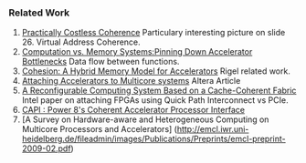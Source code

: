 ### Related Work 

1. [Practically Costless Coherence](http://lpgpu.org/wp/wp-content/uploads/2013/02/04_PEGPUM_PUBLIC.pdf)
    Particulary interesting picture on slide 26. Virtual Address Coherence. 
2. [Computation vs. Memory Systems:Pinning Down Accelerator Bottlenecks](http://arcade.cs.columbia.edu/accels-amasbt10.pdf)
    Data flow between functions.
3. [Cohesion: A Hybrid Memory Model for Accelerators](http://dl.acm.org/citation.cfm?id=1816019)
    Rigel related work.
4. [Attaching Accelerators to Multicore systems](http://www.altera.com/technology/system-design/articles/2014/article-accelerators.html)
    Altera Article
5. [A Reconfigurable Computing System Based on a Cache-Coherent Fabric](http://www.capsl.udel.edu/~egarcia/Papers/Reconfig11.pdf)
    Intel paper on attaching FPGAs using Quick Path Interconnect vs PCIe.
6. [CAPI : Power 8's Coherent Accelerator Processor Interface](http://www.hotchips.org/wp-content/uploads/hc_archives/hc25/HC25.20-Processors1-epub/HC25.26.210-POWER-Studecheli-IBM.pdf)
7. [A Survey on Hardware-aware and Heterogeneous Computing on Multicore Processors and Accelerators]  (http://emcl.iwr.uni-heidelberg.de/fileadmin/images/Publications/Preprints/emcl-preprint-2009-02.pdf)